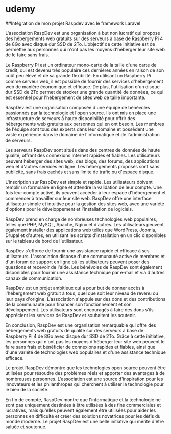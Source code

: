 # udemy

##Intégration de mon projet Raspdev avec le framework Laravel

L'association RaspDev est une organisation à but non lucratif qui propose des hébergements web gratuits sur des serveurs à base de Raspberry Pi 4 de 8Go avec disque dur SSD de 2To. L'objectif de cette initiative est de permettre aux personnes qui n'ont pas les moyens d'héberger leur site web de le faire sans frais.

Le Raspberry Pi est un ordinateur mono-carte de la taille d'une carte de crédit, qui est devenu très populaire ces dernières années en raison de son coût peu élevé et de sa grande flexibilité. En utilisant un Raspberry Pi comme serveur web, il est possible de fournir des services d'hébergement web de manière économique et efficace. De plus, l'utilisation d'un disque dur SSD de 2To permet de stocker une grande quantité de données, ce qui est essentiel pour l'hébergement de sites web de taille importante.

RaspDev est une organisation composée d'une équipe de bénévoles passionnés par la technologie et l'open source. Ils ont mis en place une infrastructure de serveurs à haute disponibilité pour offrir des hébergements web gratuits aux personnes qui en ont besoin. Les membres de l'équipe sont tous des experts dans leur domaine et possèdent une vaste expérience dans le domaine de l'informatique et de l'administration de serveurs.

Les serveurs RaspDev sont situés dans des centres de données de haute qualité, offrant des connexions Internet rapides et fiables. Les utilisateurs peuvent héberger des sites web, des blogs, des forums, des applications web et d'autres services en ligne. Les hébergements proposés sont sans publicité, sans frais cachés et sans limite de trafic ou d'espace disque.

L'inscription sur RaspDev est simple et rapide. Les utilisateurs doivent remplir un formulaire en ligne et attendre la validation de leur compte. Une fois leur compte activé, ils peuvent accéder à leur espace d'hébergement et commencer à travailler sur leur site web. RaspDev offre une interface utilisateur simple et intuitive pour la gestion des sites web, avec une variété d'options pour le développement et l'installation de logiciels.

RaspDev prend en charge de nombreuses technologies web populaires, telles que PHP, MySQL, Apache, Nginx et d'autres. Les utilisateurs peuvent également installer des applications web telles que WordPress, Joomla, Drupal et d'autres, en utilisant les scripts d'installation en un clic disponibles sur le tableau de bord de l'utilisateur.

RaspDev s'efforce de fournir une assistance rapide et efficace à ses utilisateurs. L'association dispose d'une communauté active de membres et d'un forum de support en ligne où les utilisateurs peuvent poser des questions et recevoir de l'aide. Les bénévoles de RaspDev sont également disponibles pour fournir une assistance technique par e-mail et via d'autres canaux de communication.

RaspDev est un projet ambitieux qui a pour but de donner accès à l'hébergement web gratuit à tous, quel que soit leur niveau de revenu ou leur pays d'origine. L'association s'appuie sur des dons et des contributions de la communauté pour financer son fonctionnement et son développement. Les utilisateurs sont encouragés à faire des dons s'ils apprécient les services de RaspDev et souhaitent les soutenir.

En conclusion, RaspDev est une organisation remarquable qui offre des hébergements web gratuits de qualité sur des serveurs à base de Raspberry Pi 4 de 8Go avec disque dur SSD de 2To. Grâce à cette initiative, les personnes qui n'ont pas les moyens d'héberger leur site web peuvent le faire sans frais et bénéficier de connexions rapides et fiables, ainsi que d'une variété de technologies web populaires et d'une assistance technique efficace.

Le projet RaspDev démontre que les technologies open source peuvent être utilisées pour résoudre des problèmes réels et apporter des avantages à de nombreuses personnes. L'association est une source d'inspiration pour les innovateurs et les philanthropes qui cherchent à utiliser la technologie pour le bien de la société.

En fin de compte, RaspDev montre que l'informatique et la technologie ne sont pas uniquement destinées à être utilisées à des fins commerciales et lucratives, mais qu'elles peuvent également être utilisées pour aider les personnes en difficulté et créer des solutions novatrices pour les défis du monde moderne. Le projet RaspDev est une belle initiative qui mérite d'être saluée et soutenue.
